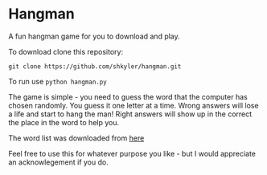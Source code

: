 # Hangman
A fun hangman game for you to download and play.

To download clone this repository: 

`git clone https://github.com/shkyler/hangman.git`

To run use `python hangman.py`

The game is simple - you need to guess the word that the computer has chosen randomly. You guess it one letter at a time. Wrong answers will lose a life and start to hang the man! Right answers will show up in the correct the place in the word to help you.

The word list was downloaded from [here](http://www.rupert.id.au/resources/1000-words.php)

Feel free to use this for whatever purpose you like - but I would appreciate an acknowlegement if you do.
